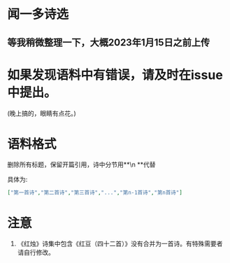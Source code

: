 # 闻一多诗选

## 等我稍微整理一下，大概2023年1月15日之前上传

# 如果发现语料中有错误，请及时在issue中提出。
(晚上搞的，眼睛有点花。)

# 语料格式
删除所有标题，保留开篇引用，诗中分节用**\n **代替

具体为:
```json
["第一首诗","第二首诗","第三首诗","...","第n-1首诗","第n首诗"]
```

# 注意
1. 《红烛》诗集中包含《红豆（四十二首）》没有合并为一首诗。有特殊需要者请自行修改。
 
